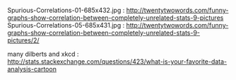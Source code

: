 Spurious-Correlations-01-685x432.jpg : http://twentytwowords.com/funny-graphs-show-correlation-between-completely-unrelated-stats-9-pictures
Spurious-Correlations-05-685x431.jpg : http://twentytwowords.com/funny-graphs-show-correlation-between-completely-unrelated-stats-9-pictures/2/

many dilberts and xkcd : http://stats.stackexchange.com/questions/423/what-is-your-favorite-data-analysis-cartoon
